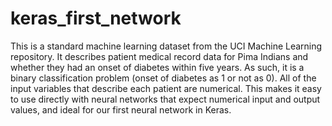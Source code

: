 # keras_first_network
This is a standard machine learning dataset from the UCI Machine Learning repository. It describes patient medical record data for Pima Indians and whether they had an onset of diabetes within five years.  As such, it is a binary classification problem (onset of diabetes as 1 or not as 0). All of the input variables that describe each patient are numerical. This makes it easy to use directly with neural networks that expect numerical input and output values, and ideal for our first neural network in Keras.
